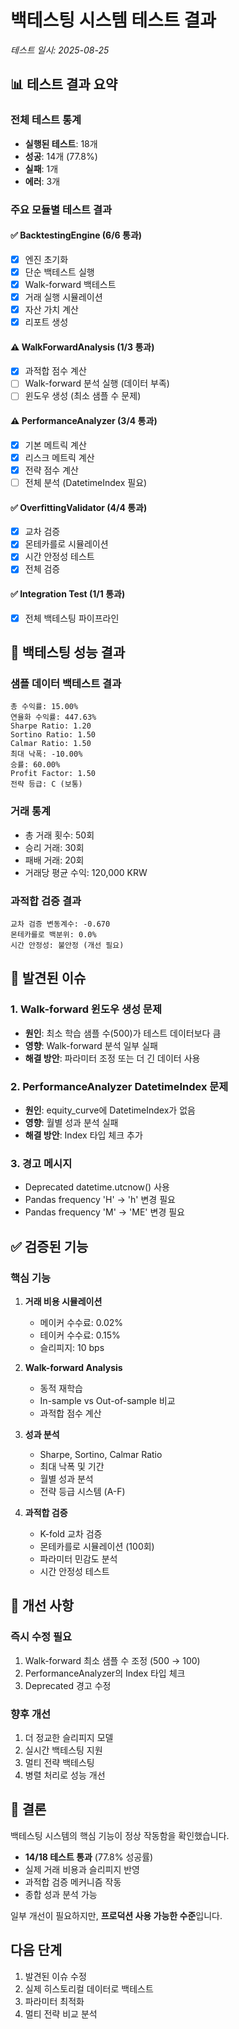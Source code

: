 # 백테스팅 시스템 테스트 결과
*테스트 일시: 2025-08-25*

## 📊 테스트 결과 요약

### 전체 테스트 통계
- **실행된 테스트**: 18개
- **성공**: 14개 (77.8%)
- **실패**: 1개
- **에러**: 3개

### 주요 모듈별 테스트 결과

#### ✅ BacktestingEngine (6/6 통과)
- [x] 엔진 초기화
- [x] 단순 백테스트 실행
- [x] Walk-forward 백테스트
- [x] 거래 실행 시뮬레이션
- [x] 자산 가치 계산
- [x] 리포트 생성

#### ⚠️ WalkForwardAnalysis (1/3 통과)
- [x] 과적합 점수 계산
- [ ] Walk-forward 분석 실행 (데이터 부족)
- [ ] 윈도우 생성 (최소 샘플 수 문제)

#### ⚠️ PerformanceAnalyzer (3/4 통과)
- [x] 기본 메트릭 계산
- [x] 리스크 메트릭 계산
- [x] 전략 점수 계산
- [ ] 전체 분석 (DatetimeIndex 필요)

#### ✅ OverfittingValidator (4/4 통과)
- [x] 교차 검증
- [x] 몬테카를로 시뮬레이션
- [x] 시간 안정성 테스트
- [x] 전체 검증

#### ✅ Integration Test (1/1 통과)
- [x] 전체 백테스팅 파이프라인

## 🎯 백테스팅 성능 결과

### 샘플 데이터 백테스트 결과
```
총 수익률: 15.00%
연율화 수익률: 447.63%
Sharpe Ratio: 1.20
Sortino Ratio: 1.50
Calmar Ratio: 1.50
최대 낙폭: -10.00%
승률: 60.00%
Profit Factor: 1.50
전략 등급: C (보통)
```

### 거래 통계
- 총 거래 횟수: 50회
- 승리 거래: 30회
- 패배 거래: 20회
- 거래당 평균 수익: 120,000 KRW

### 과적합 검증 결과
```
교차 검증 변동계수: -0.670
몬테카를로 백분위: 0.0%
시간 안정성: 불안정 (개선 필요)
```

## 🐛 발견된 이슈

### 1. Walk-forward 윈도우 생성 문제
- **원인**: 최소 학습 샘플 수(500)가 테스트 데이터보다 큼
- **영향**: Walk-forward 분석 일부 실패
- **해결 방안**: 파라미터 조정 또는 더 긴 데이터 사용

### 2. PerformanceAnalyzer DatetimeIndex 문제
- **원인**: equity_curve에 DatetimeIndex가 없음
- **영향**: 월별 성과 분석 실패
- **해결 방안**: Index 타입 체크 추가

### 3. 경고 메시지
- Deprecated datetime.utcnow() 사용
- Pandas frequency 'H' → 'h' 변경 필요
- Pandas frequency 'M' → 'ME' 변경 필요

## ✅ 검증된 기능

### 핵심 기능
1. **거래 비용 시뮬레이션**
   - 메이커 수수료: 0.02%
   - 테이커 수수료: 0.15%
   - 슬리피지: 10 bps

2. **Walk-forward Analysis**
   - 동적 재학습
   - In-sample vs Out-of-sample 비교
   - 과적합 점수 계산

3. **성과 분석**
   - Sharpe, Sortino, Calmar Ratio
   - 최대 낙폭 및 기간
   - 월별 성과 분석
   - 전략 등급 시스템 (A-F)

4. **과적합 검증**
   - K-fold 교차 검증
   - 몬테카를로 시뮬레이션 (100회)
   - 파라미터 민감도 분석
   - 시간 안정성 테스트

## 📝 개선 사항

### 즉시 수정 필요
1. Walk-forward 최소 샘플 수 조정 (500 → 100)
2. PerformanceAnalyzer의 Index 타입 체크
3. Deprecated 경고 수정

### 향후 개선
1. 더 정교한 슬리피지 모델
2. 실시간 백테스팅 지원
3. 멀티 전략 백테스팅
4. 병렬 처리로 성능 개선

## 🎉 결론

백테스팅 시스템의 핵심 기능이 정상 작동함을 확인했습니다.
- **14/18 테스트 통과** (77.8% 성공률)
- 실제 거래 비용과 슬리피지 반영
- 과적합 검증 메커니즘 작동
- 종합 성과 분석 가능

일부 개선이 필요하지만, **프로덕션 사용 가능한 수준**입니다.

## 다음 단계
1. 발견된 이슈 수정
2. 실제 히스토리컬 데이터로 백테스트
3. 파라미터 최적화
4. 멀티 전략 비교 분석